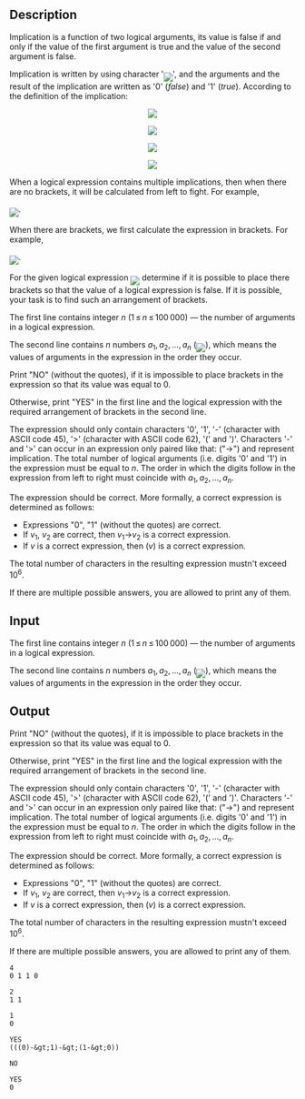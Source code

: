 ## Description

<div><p>Implication is a function of two logical arguments, its value is false if and only if the value of the first argument is true and the value of the second argument is false. </p><p>Implication is written by using character '<span class="tex-font-style-tt"><img align="middle" class="tex-formula" src="file://9ausTuud.png" style="max-width: 100.0%;max-height: 100.0%;"></span>', and the arguments and the result of the implication are written as '<span class="tex-font-style-tt">0</span>' (<span class="tex-span"><i>false</i></span>) and '<span class="tex-font-style-tt">1</span>' (<span class="tex-span"><i>true</i></span>). According to the definition of the implication: </p><center><p><img align="middle" class="tex-formula" src="file://hb9k49cL.png" style="max-width: 100.0%;max-height: 100.0%;"> </p><p><img align="middle" class="tex-formula" src="file://bxU0z78B.png" style="max-width: 100.0%;max-height: 100.0%;"></p><p><img align="middle" class="tex-formula" src="file://rNUR5aO7.png" style="max-width: 100.0%;max-height: 100.0%;"> </p><p><img align="middle" class="tex-formula" src="file://NwwXaQL0.png" style="max-width: 100.0%;max-height: 100.0%;"></p></center><p>When a logical expression contains multiple implications, then when there are no brackets, it will be calculated from left to fight. For example,</p><p><img align="middle" class="tex-formula" src="file://4I7vwFEB.png" style="max-width: 100.0%;max-height: 100.0%;">. </p><p>When there are brackets, we first calculate the expression in brackets. For example,</p><p><img align="middle" class="tex-formula" src="file://GCH5bc6F.png" style="max-width: 100.0%;max-height: 100.0%;">.</p><p>For the given logical expression <img align="middle" class="tex-formula" src="file://LloxzOCC.png" style="max-width: 100.0%;max-height: 100.0%;"> determine if it is possible to place there brackets so that the value of a logical expression is false. If it is possible, your task is to find such an arrangement of brackets.</p></div><div class="input-specification"><p>The first line contains integer <span class="tex-span"><i>n</i></span> (<span class="tex-span">1 ≤ <i>n</i> ≤ 100 000</span>) — the number of arguments in a logical expression.</p><p>The second line contains <span class="tex-span"><i>n</i></span> numbers <span class="tex-span"><i>a</i><sub class="lower-index">1</sub>, <i>a</i><sub class="lower-index">2</sub>, ..., <i>a</i><sub class="lower-index"><i>n</i></sub></span> (<img align="middle" class="tex-formula" src="file://h7B1DFZj.png" style="max-width: 100.0%;max-height: 100.0%;">), which means the values of arguments in the expression in the order they occur.</p></div><div class="output-specification"><p>Print "<span class="tex-font-style-tt">NO</span>" (without the quotes), if it is impossible to place brackets in the expression so that its value was equal to 0.</p><p>Otherwise, print "<span class="tex-font-style-tt">YES</span>" in the first line and the logical expression with the required arrangement of brackets in the second line.</p><p>The expression should only contain characters '<span class="tex-font-style-tt">0</span>', '<span class="tex-font-style-tt">1</span>', '<span class="tex-font-style-tt">-</span>' (character with ASCII code 45), '<span class="tex-font-style-tt">&gt;</span>' (character with ASCII code 62), '<span class="tex-font-style-tt">(</span>' and '<span class="tex-font-style-tt">)</span>'. Characters '<span class="tex-font-style-tt">-</span>' and '<span class="tex-font-style-tt">&gt;</span>' can occur in an expression only paired like that: ("<span class="tex-font-style-tt">-&gt;</span>") and represent implication. The total number of logical arguments (i.e. digits '<span class="tex-font-style-tt">0</span>' and '<span class="tex-font-style-tt">1</span>') in the expression must be equal to <span class="tex-span"><i>n</i></span>. The order in which the digits follow in the expression from left to right must coincide with <span class="tex-span"><i>a</i><sub class="lower-index">1</sub>, <i>a</i><sub class="lower-index">2</sub>, ..., <i>a</i><sub class="lower-index"><i>n</i></sub></span>.</p><p>The expression should be <span class="tex-font-style-it">correct</span>. More formally, a <span class="tex-font-style-it">correct</span> expression is determined as follows:</p><ul> <li> Expressions "<span class="tex-span">0</span>", "<span class="tex-span">1</span>" (without the quotes) are correct. </li><li> If <span class="tex-span"><i>v</i><sub class="lower-index">1</sub></span>, <span class="tex-span"><i>v</i><sub class="lower-index">2</sub></span> are correct, then <span class="tex-span"><i>v</i><sub class="lower-index">1</sub></span><span class="tex-font-style-tt">-&gt;</span><span class="tex-span"><i>v</i><sub class="lower-index">2</sub></span> is a correct expression. </li><li> If <span class="tex-span"><i>v</i></span> is a correct expression, then <span class="tex-span">(<i>v</i>)</span> is a correct expression. </li></ul><p>The total number of characters in the resulting expression mustn't exceed <span class="tex-span">10<sup class="upper-index">6</sup></span>.</p><p>If there are multiple possible answers, you are allowed to print any of them.</p></div>

## Input

<p>The first line contains integer <span class="tex-span"><i>n</i></span> (<span class="tex-span">1 ≤ <i>n</i> ≤ 100 000</span>) — the number of arguments in a logical expression.</p><p>The second line contains <span class="tex-span"><i>n</i></span> numbers <span class="tex-span"><i>a</i><sub class="lower-index">1</sub>, <i>a</i><sub class="lower-index">2</sub>, ..., <i>a</i><sub class="lower-index"><i>n</i></sub></span> (<img align="middle" class="tex-formula" src="file://h7B1DFZj.png" style="max-width: 100.0%;max-height: 100.0%;">), which means the values of arguments in the expression in the order they occur.</p>

## Output

<p>Print "<span class="tex-font-style-tt">NO</span>" (without the quotes), if it is impossible to place brackets in the expression so that its value was equal to 0.</p><p>Otherwise, print "<span class="tex-font-style-tt">YES</span>" in the first line and the logical expression with the required arrangement of brackets in the second line.</p><p>The expression should only contain characters '<span class="tex-font-style-tt">0</span>', '<span class="tex-font-style-tt">1</span>', '<span class="tex-font-style-tt">-</span>' (character with ASCII code 45), '<span class="tex-font-style-tt">&gt;</span>' (character with ASCII code 62), '<span class="tex-font-style-tt">(</span>' and '<span class="tex-font-style-tt">)</span>'. Characters '<span class="tex-font-style-tt">-</span>' and '<span class="tex-font-style-tt">&gt;</span>' can occur in an expression only paired like that: ("<span class="tex-font-style-tt">-&gt;</span>") and represent implication. The total number of logical arguments (i.e. digits '<span class="tex-font-style-tt">0</span>' and '<span class="tex-font-style-tt">1</span>') in the expression must be equal to <span class="tex-span"><i>n</i></span>. The order in which the digits follow in the expression from left to right must coincide with <span class="tex-span"><i>a</i><sub class="lower-index">1</sub>, <i>a</i><sub class="lower-index">2</sub>, ..., <i>a</i><sub class="lower-index"><i>n</i></sub></span>.</p><p>The expression should be <span class="tex-font-style-it">correct</span>. More formally, a <span class="tex-font-style-it">correct</span> expression is determined as follows:</p><ul> <li> Expressions "<span class="tex-span">0</span>", "<span class="tex-span">1</span>" (without the quotes) are correct. </li><li> If <span class="tex-span"><i>v</i><sub class="lower-index">1</sub></span>, <span class="tex-span"><i>v</i><sub class="lower-index">2</sub></span> are correct, then <span class="tex-span"><i>v</i><sub class="lower-index">1</sub></span><span class="tex-font-style-tt">-&gt;</span><span class="tex-span"><i>v</i><sub class="lower-index">2</sub></span> is a correct expression. </li><li> If <span class="tex-span"><i>v</i></span> is a correct expression, then <span class="tex-span">(<i>v</i>)</span> is a correct expression. </li></ul><p>The total number of characters in the resulting expression mustn't exceed <span class="tex-span">10<sup class="upper-index">6</sup></span>.</p><p>If there are multiple possible answers, you are allowed to print any of them.</p>





```input1
4
0 1 1 0

```




```input2
2
1 1

```




```input3
1
0

```




```output1
YES
(((0)-&gt;1)-&gt;(1-&gt;0))

```




```output2
NO

```




```output3
YES
0

```


